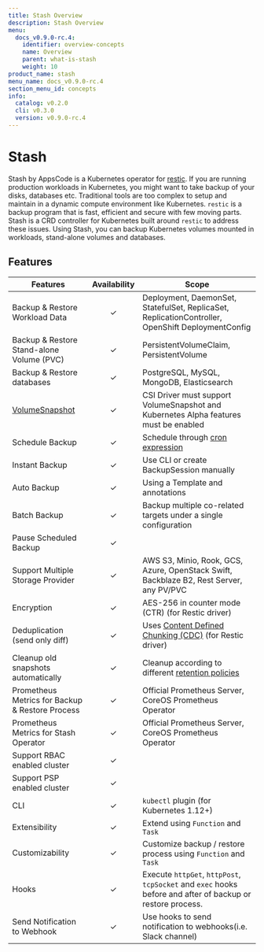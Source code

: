 ```yaml
---
title: Stash Overview
description: Stash Overview
menu:
  docs_v0.9.0-rc.4:
    identifier: overview-concepts
    name: Overview
    parent: what-is-stash
    weight: 10
product_name: stash
menu_name: docs_v0.9.0-rc.4
section_menu_id: concepts
info:
  catalog: v0.2.0
  cli: v0.3.0
  version: v0.9.0-rc.4
---
```


# Stash

 Stash by AppsCode is a Kubernetes operator for [restic](https://restic.net). If you are running production workloads in Kubernetes, you might want to take backup of your disks, databases etc. Traditional tools are too complex to setup and maintain in a dynamic compute environment like Kubernetes. `restic` is a backup program that is fast, efficient and secure with few moving parts. Stash is a CRD controller for Kubernetes built around `restic` to address these issues. Using Stash, you can backup Kubernetes volumes mounted in workloads, stand-alone volumes and databases.

## Features

| Features                                                                        | Availability | Scope                                                                                                                                                 |
| ------------------------------------------------------------------------------- | :----------: | ----------------------------------------------------------------------------------------------------------------------------------------------------- |
| Backup & Restore Workload Data                                                  |   &#10003;   | Deployment, DaemonSet, StatefulSet, ReplicaSet, ReplicationController, OpenShift DeploymentConfig                                                     |
| Backup & Restore Stand-alone Volume (PVC)                                       |   &#10003;   | PersistentVolumeClaim, PersistentVolume                                                                                                               |
| Backup & Restore databases                                                      |   &#10003;   | PostgreSQL, MySQL, MongoDB, Elasticsearch                                                                                                             |
| [VolumeSnapshot](https://kubernetes.io/docs/concepts/storage/volume-snapshots/) |   &#10003;   | CSI Driver must support VolumeSnapshot and Kubernetes Alpha features must be enabled                                                                  |
| Schedule Backup                                                                 |   &#10003;   | Schedule through [cron expression](https://en.wikipedia.org/wiki/Cron)                                                                                |
| Instant Backup                                                                  |   &#10003;   | Use CLI or create BackupSession manually                                                                                                              |
| Auto Backup                                                                     |   &#10003;   | Using a Template and annotations                                                                                                                      |
| Batch Backup                                                                    |   &#10003;   | Backup multiple co-related targets under a single configuration                                                                                       |
| Pause Scheduled Backup                                                          |   &#10003;   |                                                                                                                                                       |
| Support Multiple Storage Provider                                               |   &#10003;   | AWS S3, Minio, Rook, GCS, Azure, OpenStack Swift,  Backblaze B2, Rest Server, any PV/PVC                                                              |
| Encryption                                                                      |   &#10003;   | AES-256 in counter mode (CTR) (for Restic driver)                                                                                                     |
| Deduplication (send only diff)                                                  |   &#10003;   | Uses [Content Defined Chunking (CDC)](https://restic.net/blog/2015-09-12/restic-foundation1-cdc) (for Restic driver)                                  |
| Cleanup old snapshots automatically                                             |   &#10003;   | Cleanup according to different [retention policies](https://restic.readthedocs.io/en/stable/060_forget.html#removing-snapshots-according-to-a-policy) |
| Prometheus Metrics for Backup & Restore Process                                 |   &#10003;   | Official Prometheus Server, CoreOS Prometheus Operator                                                                                                |
| Prometheus Metrics for Stash Operator                                           |   &#10003;   | Official Prometheus Server, CoreOS Prometheus Operator                                                                                                |
| Support RBAC enabled cluster                                                    |   &#10003;   |                                                                                                                                                       |
| Support PSP enabled cluster                                                     |   &#10003;   |                                                                                                                                                       |
| CLI                                                                             |   &#10003;   | `kubectl` plugin (for Kubernetes 1.12+)                                                                                                               |
| Extensibility                                                                   |   &#10003;   | Extend using `Function` and `Task`                                                                                                                    |
| Customizability                                                                 |   &#10003;   | Customize backup / restore process using `Function` and `Task`                                                                                        |
| Hooks                                                                           |   &#10003;   | Execute `httpGet`, `httpPost`, `tcpSocket` and `exec` hooks before and after  of backup or restore process.                                           |
| Send Notification to Webhook                                                    |   &#10003;   | Use hooks to send notification to webhooks(i.e. Slack channel)                                                                                        |
